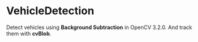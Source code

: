 VehicleDetection
=========

Detect vehicles using **Background Subtraction** in OpenCV 3.2.0. And track them with **cvBlob**.
